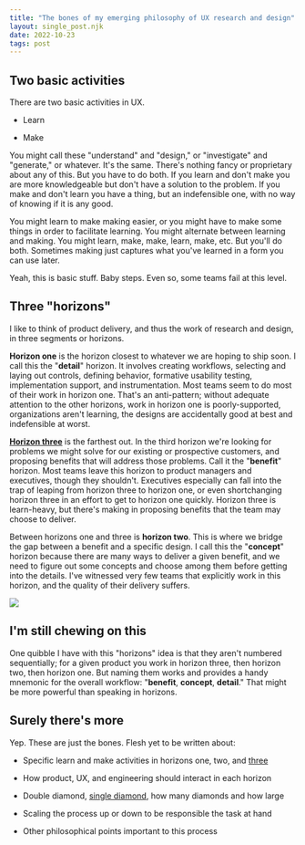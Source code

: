 ```yaml
---
title: "The bones of my emerging philosophy of UX research and design"
layout: single_post.njk
date: 2022-10-23
tags: post
---
```


## Two basic activities

There are two basic activities in UX.

- Learn

- Make

You might call these "understand" and "design," or "investigate" and "generate," or whatever. It's the same. There's nothing fancy or proprietary about any of this. But you have to do both. If you learn and don't make you are more knowledgeable but don't have a solution to the problem. If you make and don't learn you have a thing, but an indefensible one, with no way of knowing if it is any good.

You might learn to make making easier, or you might have to make some things in order to facilitate learning. You might alternate between learning and making. You might learn, make, make, learn, make, etc. But you'll do both. Sometimes making just captures what you've learned in a form you can use later.

Yeah, this is basic stuff. Baby steps. Even so, some teams fail at this level.

## Three "horizons"

I like to think of product delivery, and thus the work of research and design, in three segments or horizons.

**Horizon one** is the horizon closest to whatever we are hoping to ship soon. I call this the "**detail**" horizon. It involves creating workflows, selecting and laying out controls, defining behavior, formative usability testing, implementation support, and instrumentation. Most teams seem to do most of their work in horizon one. That's an anti-pattern; without adequate attention to the other horizons, work in horizon one is poorly-supported, organizations aren't learning, the designs are accidentally good at best and indefensible at worst.

**[Horizon three](https://jonplummer.com/2022/11/09/philosophy-of-ux-research-and-design-horizon-three-benefit/)** is the farthest out. In the third horizon we're looking for problems we might solve for our existing or prospective customers, and proposing benefits that will address those problems. Call it the "**benefit**" horizon. Most teams leave this horizon to product managers and executives, though they shouldn't. Executives especially can fall into the trap of leaping from horizon three to horizon one, or even shortchanging horizon three in an effort to get to horizon one quickly. Horizon three is learn-heavy, but there's making in proposing benefits that the team may choose to deliver.

Between horizons one and three is **horizon two**. This is where we bridge the gap between a benefit and a specific design. I call this the "**concept**" horizon because there are many ways to deliver a given benefit, and we need to figure out some concepts and choose among them before getting into the details. I've witnessed very few teams that explicitly work in this horizon, and the quality of their delivery suffers.

![](images/Three-horizons.png)

## I'm still chewing on this

One quibble I have with this "horizons" idea is that they aren't numbered sequentially; for a given product you work in horizon three, then horizon two, then horizon one. But naming them works and provides a handy mnemonic for the overall workflow: "**benefit**, **concept**, **detail**." That might be more powerful than speaking in horizons.

## Surely there's more

Yep. These are just the bones. Flesh yet to be written about:

- Specific learn and make activities in horizons one, two, and [three](https://jonplummer.com/2022/11/09/philosophy-of-ux-research-and-design-horizon-three-benefit/)

- How product, UX, and engineering should interact in each horizon

- Double diamond, [single diamond](https://jonplummer.com/2022/11/09/single-diamond-the-basic-form-of-the-creative-process/), how many diamonds and how large

- Scaling the process up or down to be responsible the task at hand

- Other philosophical points important to this process
